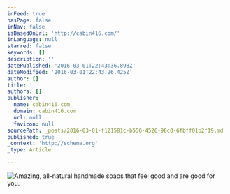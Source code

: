 ```yaml
---
inFeed: true
hasPage: false
inNav: false
isBasedOnUrl: 'http://cabin416.com/'
inLanguage: null
starred: false
keywords: []
description: ''
datePublished: '2016-03-01T22:43:36.898Z'
dateModified: '2016-03-01T22:43:26.425Z'
author: []
title: ''
authors: []
publisher:
  name: cabin416.com
  domain: cabin416.com
  url: null
  favicon: null
sourcePath: _posts/2016-03-01-f121581c-b556-4526-98c0-6fbff01b2f19.md
published: true
_context: 'http://schema.org'
_type: Article

---
```

![Amazing, all-natural handmade soaps that feel good and are good for you.](http://cabin416.briancauley.ca/files/2015/07/cabin-416-website-header.png)